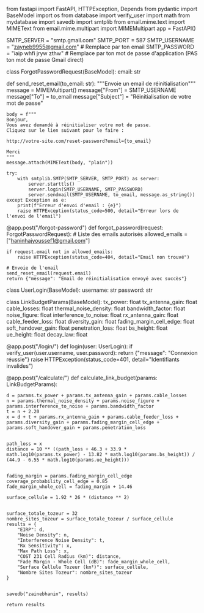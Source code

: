from fastapi import FastAPI, HTTPException, Depends
from pydantic import BaseModel
import os
from database import verify_user
import math
from mydatabase import savedb
import smtplib
from email.mime.text import MIMEText
from email.mime.multipart import MIMEMultipart
app = FastAPI()

SMTP_SERVER = "smtp.gmail.com"
SMTP_PORT = 587
SMTP_USERNAME = "zayneb9955@gmail.com"  # Remplace par ton email
SMTP_PASSWORD = "iaip whfi jryw zthw"     # Remplace par ton mot de passe d'application (PAS ton mot de passe Gmail direct)


class ForgotPasswordRequest(BaseModel):
    email: str

def send_reset_email(to_email: str):
    """Envoie un email de réinitialisation"""
    message = MIMEMultipart()
    message["From"] = SMTP_USERNAME
    message["To"] = to_email
    message["Subject"] = "Réinitialisation de votre mot de passe"

    body = f"""
    Bonjour,
    Vous avez demandé à réinitialiser votre mot de passe.
    Cliquez sur le lien suivant pour le faire :

    http://votre-site.com/reset-password?email={to_email}

    Merci
    """
    message.attach(MIMEText(body, "plain"))

    try:
        with smtplib.SMTP(SMTP_SERVER, SMTP_PORT) as server:
            server.starttls()
            server.login(SMTP_USERNAME, SMTP_PASSWORD)
            server.sendmail(SMTP_USERNAME, to_email, message.as_string())
    except Exception as e:
        print(f"Erreur d'envoi d'email : {e}")
        raise HTTPException(status_code=500, detail="Erreur lors de l'envoi de l'email")

@app.post("/forgot-password")
def forgot_password(request: ForgotPasswordRequest):
    # Liste des emails autorisés
    allowed_emails = ["haninhajyoussef1@gmail.com"]

    if request.email not in allowed_emails:
        raise HTTPException(status_code=404, detail="Email non trouvé")

    # Envoie de l'email
    send_reset_email(request.email)
    return {"message": "Email de réinitialisation envoyé avec succès"}


class UserLogin(BaseModel):
    username: str
    password: str

class LinkBudgetParams(BaseModel):
    tx_power: float
    tx_antenna_gain: float
    cable_losses: float
    thermal_noise_density: float
    bandwidth_factor: float
    noise_figure: float
    interference_to_noise: float
    rx_antenna_gain: float
    cable_feeder_loss: float
    diversity_gain: float
    fading_margin_cell_edge: float
    soft_handover_gain: float
    penetration_loss: float
    bs_height: float  
    ue_height: float 
    decay_law: float 

@app.post("/login/")
def login(user: UserLogin):
    if verify_user(user.username, user.password):
        return {"message": "Connexion réussie"}
    raise HTTPException(status_code=401, detail="Identifiants invalides")

@app.post("/calculate/")
def calculate_link_budget(params: LinkBudgetParams):

    d = params.tx_power + params.tx_antenna_gain + params.cable_losses
    n = params.thermal_noise_density + params.noise_figure + params.interference_to_noise + params.bandwidth_factor
    t = n + 2.20  
    x = d + t + params.rx_antenna_gain + params.cable_feeder_loss + params.diversity_gain + params.fading_margin_cell_edge + params.soft_handover_gain + params.penetration_loss
    

    path_loss = x  
    distance = 10 ** ((path_loss + 46.3 + 33.9 * math.log10(params.tx_power) - 13.82 * math.log10(params.bs_height)) / (44.9 - 6.55 * math.log10(params.ue_height)))
    

    fading_margin = params.fading_margin_cell_edge 
    coverage_probability_cell_edge = 0.85 
    fade_margin_whole_cell = fading_margin + 14.46 
   
    surface_cellule = 1.92 * 26 * (distance ** 2)

 
    surface_totale_tozeur = 32 
    nombre_sites_tozeur = surface_totale_tozeur / surface_cellule
    results = {
        "EIRP": d,
        "Noise Density": n,
        "Interference Noise Density": t,
        "Rx Sensitivity": x,
        "Max Path Loss": x,
        "COST 231 Cell Radius (km)": distance,
        "Fade Margin - Whole Cell (dB)": fade_margin_whole_cell,
        "Surface Cellule Tozeur (km²)": surface_cellule,
        "Nombre Sites Tozeur": nombre_sites_tozeur
    }


    savedb("zainebhanin", results)  

    return results

